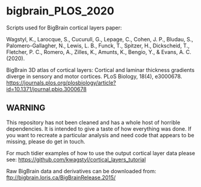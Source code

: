 # bigbrain_PLOS_2020
Scripts used for BigBrain cortical layers paper:

Wagstyl, K., Larocque, S., Cucurull, G., Lepage, C., Cohen, J. P., Bludau, S., Palomero-Gallagher, N., Lewis, L. B., Funck, T., Spitzer, H., Dickscheid, T., Fletcher, P. C., Romero, A., Zilles, K., Amunts, K., Bengio, Y., & Evans, A. C. (2020). 

BigBrain 3D atlas of cortical layers: Cortical and laminar thickness gradients diverge in sensory and motor cortices. PLoS Biology, 18(4), e3000678.
https://journals.plos.org/plosbiology/article?id=10.1371/journal.pbio.3000678


## WARNING
This repository has not been cleaned and has a whole host of horrible dependencies.
It is intended to give a taste of how everything was done. If you want to recreate a particular analysis and need code that appears to be missing, please do get in touch.


For much tidier examples of how to use the output cortical layer data please see:
https://github.com/kwagstyl/cortical_layers_tutorial

Raw BigBrain data and derivatives can be downloaded from:
ftp://bigbrain.loris.ca/BigBrainRelease.2015/



